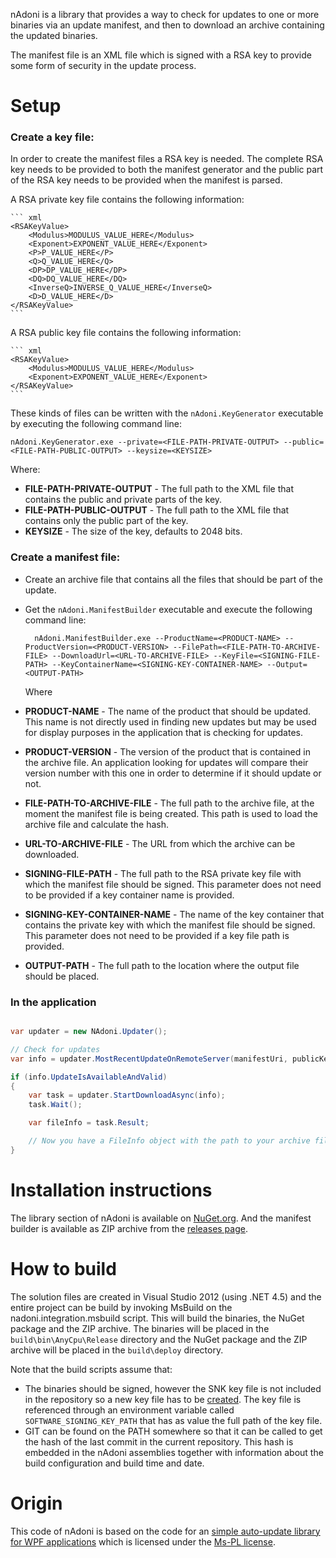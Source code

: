 ﻿<!--
template = page
title = nAdoni
-->
nAdoni is a library that provides a way to check for updates to one or more binaries via an update manifest, and then to download an archive containing the updated binaries. 

The manifest file is an XML file which is signed with a RSA key to provide some form of security in the update process. 

# Setup

### Create a key file:

In order to create the manifest files a RSA key is needed. The complete RSA key needs to be provided to both the manifest generator and the public part of the RSA key needs to be provided when the manifest is parsed.

A RSA private key file contains the following information:

	``` xml
	<RSAKeyValue>
	    <Modulus>MODULUS_VALUE_HERE</Modulus>
	    <Exponent>EXPONENT_VALUE_HERE</Exponent>
	    <P>P_VALUE_HERE</P>
	    <Q>Q_VALUE_HERE</Q>
	    <DP>DP_VALUE_HERE</DP>
	    <DQ>DQ_VALUE_HERE</DQ>
	    <InverseQ>INVERSE_Q_VALUE_HERE</InverseQ>
	    <D>D_VALUE_HERE</D>
	</RSAKeyValue>
	```

A RSA public key file contains the following information:

	``` xml
	<RSAKeyValue>
	    <Modulus>MODULUS_VALUE_HERE</Modulus>
	    <Exponent>EXPONENT_VALUE_HERE</Exponent>
	</RSAKeyValue>
	```
	
These kinds of files can be written with the `nAdoni.KeyGenerator` executable by executing the following command line:
    
    nAdoni.KeyGenerator.exe --private=<FILE-PATH-PRIVATE-OUTPUT> --public=<FILE-PATH-PUBLIC-OUTPUT> --keysize=<KEYSIZE>

Where:
* __FILE-PATH-PRIVATE-OUTPUT__ - The full path to the XML file that contains the public and private parts of the key.
* __FILE-PATH-PUBLIC-OUTPUT__ - The full path to the XML file that contains only the public part of the key.
* __KEYSIZE__ - The size of the key, defaults to 2048 bits.
    
### Create a manifest file:

* Create an archive file that contains all the files that should be part of the update.
* Get the `nAdoni.ManifestBuilder` executable and execute the following command line:

        nAdoni.ManifestBuilder.exe --ProductName=<PRODUCT-NAME> --ProductVersion=<PRODUCT-VERSION> --FilePath=<FILE-PATH-TO-ARCHIVE-FILE> --DownloadUrl=<URL-TO-ARCHIVE-FILE> --KeyFile=<SIGNING-FILE-PATH> --KeyContainerName=<SIGNING-KEY-CONTAINER-NAME> --Output=<OUTPUT-PATH>

	Where
 * __PRODUCT-NAME__ - The name of the product that should be updated. This name is not directly used in finding new updates but may be used for display purposes in the application that is checking for updates.
 * __PRODUCT-VERSION__ - The version of the product that is contained in the archive file. An application looking for updates will compare their version number with this one in order to determine if it should update or not.
 * __FILE-PATH-TO-ARCHIVE-FILE__ - The full path to the archive file, at the moment the manifest file is being created. This path is used to load the archive file and calculate the hash.
 * __URL-TO-ARCHIVE-FILE__ - The URL from which the archive can be downloaded. 
 * __SIGNING-FILE-PATH__ - The full path to the RSA private key file with which the manifest file should be signed. This parameter does not need to be provided if a key container name is provided.
 * __SIGNING-KEY-CONTAINER-NAME__ - The name of the key container that contains the private key with which the manifest file should be signed. This parameter does not need to be provided if a key file path is provided.
 * __OUTPUT-PATH__ - The full path to the location where the output file should be placed.
	
### In the application

``` c#

var updater = new NAdoni.Updater();

// Check for updates
var info = updater.MostRecentUpdateOnRemoteServer(manifestUri, publicKeyXml, currentVersion);

if (info.UpdateIsAvailableAndValid)
{
	var task = updater.StartDownloadAsync(info);
	task.Wait();

	var fileInfo = task.Result;

	// Now you have a FileInfo object with the path to your archive file
}

```


# Installation instructions

The library section of nAdoni is available on [NuGet.org](http://www.nuget.org). And the manifest builder is available as ZIP archive from the [releases page](https://github.com/pvandervelde/nAdoni/releases).


# How to build

The solution files are created in Visual Studio 2012 (using .NET 4.5) and the entire project can be build by invoking MsBuild on the nadoni.integration.msbuild script. This will build the binaries, the NuGet package and the ZIP archive. The binaries will be placed in the `build\bin\AnyCpu\Release` directory and the NuGet package and the ZIP archive will be placed in the `build\deploy` directory.

Note that the build scripts assume that:

* The binaries should be signed, however the SNK key file is not included in the repository so a new key file has to be [created][snkfile_msdn]. The key file is referenced through an environment variable called `SOFTWARE_SIGNING_KEY_PATH` that has as value the full path of the key file. 
* GIT can be found on the PATH somewhere so that it can be called to get the hash of the last commit in the current repository. This hash is embedded in the nAdoni assemblies together with information about the build configuration and build time and date.

# Origin
This code of nAdoni is based on the code for an [simple auto-update library for WPF applications](http://blogs.msdn.com/b/dotnetinterop/archive/2008/03/28/simple-auto-update-for-wpf-apps.aspx) which is licensed under the [Ms-PL license](http://opensource.org/licenses/ms-pl).

[snkfile_msdn]: http://msdn.microsoft.com/en-us/library/6f05ezxy(v=vs.110).aspx